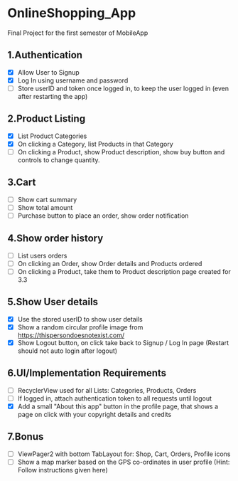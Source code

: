 # OnlineShopping_App
Final Project for the first semester of MobileApp

## 1.Authentication
- [x] Allow User to Signup
- [x] Log In using username and password
- [ ] Store userID and token once logged in, to keep the user logged in (even after restarting the app)
## 2.Product Listing
- [x] List Product Categories
- [x] On clicking a Category, list Products in that Category
- [ ] On clicking a Product, show Product description, show buy button and controls to change quantity.
## 3.Cart
- [ ] Show cart summary
- [ ] Show total amount
- [ ] Purchase button to place an order, show order notification
## 4.Show order history
- [ ] List users orders
- [ ] On clicking an Order, show Order details and Products ordered
- [ ] On clicking a Product, take them to Product description page created for 3.3
## 5.Show User details
- [x] Use the stored userID to show user details
- [x] Show a random circular profile image from https://thispersondoesnotexist.com/
- [x] Show Logout button, on click take back to Signup / Log In page (Restart should not auto login after logout)
## 6.UI/Implementation Requirements
- [ ] RecyclerView used for all Lists: Categories, Products, Orders
- [ ] If logged in, attach authentication token to all requests until logout
- [x] Add a small "About this app" button in the profile page, that shows a page on click with your copyright details and credits
## 7.Bonus
- [ ] ViewPager2 with bottom TabLayout for: Shop, Cart, Orders, Profile icons
- [ ] Show a map marker based on the GPS co-ordinates in user profile (Hint: Follow instructions given here)